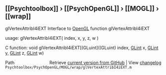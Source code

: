 ## [[Psychtoolbox]] &#8250; [[PsychOpenGL]] &#8250; [[MOGL]] &#8250; [[wrap]]

glVertexAttribI4iEXT  Interface to [OpenGL](OpenGL) function glVertexAttribI4iEXT  
  
usage:  glVertexAttribI4iEXT( index, x, y, z, w )  
  
C function:  void glVertexAttribI4iEXT[(GLuint]((GLuint) index, [GLint](GLint) x, [GLint](GLint) y, [GLint](GLint) z, [GLint](GLint) w)  




<div class="code_header" style="text-align:right;">
  <span style="float:left;">Path&nbsp;&nbsp;</span> <span class="counter">Retrieve <a href=
  "https://raw.github.com/Psychtoolbox-3/Psychtoolbox-3/beta/Psychtoolbox/PsychOpenGL/MOGL/wrap/glVertexAttribI4iEXT.m">current version from GitHub</a> | View <a href=
  "https://github.com/Psychtoolbox-3/Psychtoolbox-3/commits/beta/Psychtoolbox/PsychOpenGL/MOGL/wrap/glVertexAttribI4iEXT.m">changelog</a></span>
</div>
<div class="code">
  <code>Psychtoolbox/PsychOpenGL/MOGL/wrap/glVertexAttribI4iEXT.m</code>
</div>

